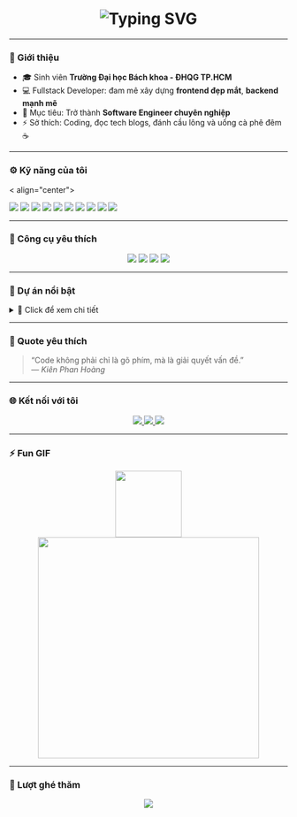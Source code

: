 <h1 align="center">
  <img 
    src="https://readme-typing-svg.herokuapp.com/?font=JetBrains+Mono&weight=700&size=26&duration=2500&pause=1000&color=00BFFF&center=true&vCenter=true&width=600&lines=👋+Hi,+I'm+Hoang+Kien+HoKyL!;💻+Fullstack+Developer;🎓+Student+at+HCMUT;🚀+Always+Learning+New+Things!" 
    alt="Typing SVG" 
  />
</h1>

---

### 🧩 Giới thiệu

- 🎓 Sinh viên **Trường Đại học Bách khoa - ĐHQG TP.HCM**
- 💻 Fullstack Developer: đam mê xây dựng **frontend đẹp mắt**, **backend mạnh mẽ**
- 🎯 Mục tiêu: Trở thành **Software Engineer chuyên nghiệp**
- ⚡ Sở thích: Coding, đọc tech blogs, đánh cầu lông và uống cà phê đêm ☕

---

### ⚙️ Kỹ năng của tôi

< align="center">

  <!-- Ngôn ngữ lập trình -->
  <img src="https://img.shields.io/badge/C-00599C?style=for-the-badge&logo=c&logoColor=white" />
  <img src="https://img.shields.io/badge/C++-00599C?style=for-the-badge&logo=cplusplus&logoColor=white" />
  <img src="https://img.shields.io/badge/Java-007396?style=for-the-badge&logo=java&logoColor=white" />
  <img src="https://img.shields.io/badge/Python-3776AB?style=for-the-badge&logo=python&logoColor=white" />
  <img src="https://img.shields.io/badge/JavaScript-F7DF1E?style=for-the-badge&logo=javascript&logoColor=black" />
  <img src="https://img.shields.io/badge/HTML-FF5722?style=for-the-badge&logo=html5&logoColor=white" />
  <img src="https://img.shields.io/badge/CSS-1572B6?style=for-the-badge&logo=css3&logoColor=white" />
  <img src="https://img.shields.io/badge/React-61DAFB?style=for-the-badge&logo=react&logoColor=black" />
  <img src="https://img.shields.io/badge/Vite-646CFF?style=for-the-badge&logo=vite&logoColor=white" />
  <img src="https://img.shields.io/badge/TailwindCSS-06B6D4?style=for-the-badge&logo=tailwindcss&logoColor=white" />
</p>

---

### 🧱 Công cụ yêu thích

<p align="center">
  <img src="https://img.shields.io/badge/Editor-VSCode-007ACC?logo=visual-studio-code&style=for-the-badge" />
  <img src="https://img.shields.io/badge/OS-Windows%2011-00ADEF?logo=windows&style=for-the-badge" />
  <img src="https://img.shields.io/badge/Design-Figma-1ABCFE?logo=figma&style=for-the-badge" />
  <img src="https://img.shields.io/badge/Terminal-Git%20Bash-F1502F?logo=git&style=for-the-badge" />
</p>

---

### 💼 Dự án nổi bật

<details>
<summary>👀 Click để xem chi tiết</summary>

- 🧮 [**Beautiful Calculator**](https://github.com/hokylhoangkien/Beautiful-Calculator) – Máy tính giao diện đẹp mắt bằng HTML/CSS/JS
- 💞 [**LoveConnect**](https://github.com/hokylhoangkien/LOVE-COUPLE) – Ứng dụng web tỏ tình lãng mạn bằng HTML/CSS/JS, chạm vân tay để mở khóa “điều kỳ diệu” giữa hai trái tim 💖
- 🐾 [**Flappy Animal**](https://github.com/hokylhoangkien/Flappy-Animal) – Game vui nhộn trên trình duyệt bằng HTML/CSS/JS, điều khiển con vật của bạn lọt qua chướng ngại vật, tích điểm để trở thành “cao thủ bay lượn” trong vương quốc động vật
- 🎨 [**ReactJS-TailwindCSS-UI**](https://github.com/hokylhoangkien/ReactJS-TailwindCSS-UI) Template giao diện web trên trình duyệt bằng ReactJS và TailwindCSS, kết hợp với Framer Motion để tạo hiệu ứng animation mượt mà.
</details>

---

### 💬 Quote yêu thích

> “Code không phải chỉ là gõ phím, mà là giải quyết vấn đề.”  
> — _Kiên Phan Hoàng_

---

### 🌐 Kết nối với tôi

<p align="center">
  <a href="https://www.facebook.com/phan.hoang.kien.943711">
    <img src="https://img.shields.io/badge/Facebook-1877F2?logo=facebook&logoColor=white&style=for-the-badge" />
  </a>
  <a href="mailto:phanhoangkien230405@gmail.com">
    <img src="https://img.shields.io/badge/Gmail-D14836?logo=gmail&logoColor=white&style=for-the-badge" />
  </a>
  <a href="https://github.com/hokylhoangkien">
    <img src="https://img.shields.io/badge/GitHub-181717?logo=github&logoColor=white&style=for-the-badge" />
  </a>
</p>

---

### ⚡ Fun GIF

<p align="center">
  <img src="https://media.giphy.com/media/hvRJCLFzcasrR4ia7z/giphy.gif" width="120" />
  <img src="https://media.giphy.com/media/qgQUggAC3Pfv687qPC/giphy.gif" width="400" />
</p>

---

### 👀 Lượt ghé thăm

<p align="center">
  <img src="https://komarev.com/ghpvc/?username=hokylhoangkien&label=Visitors&color=00BFFF&style=flat-square" />
</p>
